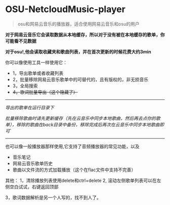 ﻿# OSU-NetcloudMusic-player
>osu和网易云音乐的播放器，适合使用网易云音乐和osu的用户


**对于网易云音乐它会读取数据从本地缓存，所以对于没有被在本地缓存的歌单，你可能看不见数据**

**对于osu!,他会读取收藏夹和歌曲列表，并在首次更新的时候花费大约3min**

你可以像使用工具一样使用它：
+ 1，导出歌单或者收藏列表
+ 2，批量移除网易云音乐歌单中的可替代的，且有版权的，非无损音乐
+ 3，全局搜索
+ ~~4，歌词批量导出（这个隐藏了）~~

---
*导出的歌单在运行目录下*

*批量移除歌曲时请先更新缓存（先在云音乐中同步本地歌曲，然后再去点你的歌单），移除的歌曲在back目录中备份，移除完成后再次在云音乐中同步本地歌曲即可`*

---

也可以像一般播放器那样使用,它支持了音频播放器的常见功能，以及
+ 音乐笔记
+ 网易云音乐歌单历史
+ 歌曲以文件流的方式加载播放（这个在flac文件中支持不完善）


其他：
1，清除播放列表使用delete和ctrl+delete
2, 滚动左侧歌单列表可以在左侧空白试试，右键返回顶部

3，歌词数据解析是另一个人写的，找不到人了。


